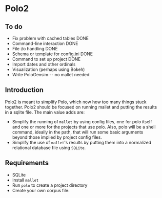 # Polo2

## To do

* Fix problem with cached tables DONE
* Command-line interaction DONE
* File i/o handling DONE
* Schema or template for config.ini DONE
* Command to set up project DONE
* Import dates and other ordinals
* Visualization (perhaps using Bokeh)
* Write PoloGensim -- no mallet needed

## Introduction

Polo2 is meant to simplify Polo, which now how too many things stuck together. Polo2 should be focused on running mallet and putting the results in a sqlite file. The main value adds are:

* Simplify the running of `mallet` by using config files, one for polo itself and one or more for the projects that use polo. Also, polo will be a shell command, ideally in the path, that will run some basic arguments beyond those implied by project config files.
* Simplify the use of `mallet`'s results by putting them into a normalized relational database file using `SQLite`.

## Requirements

* SQLite
* Install `mallet`
* Run `polo` to create a project directory
* Create your own corpus file.